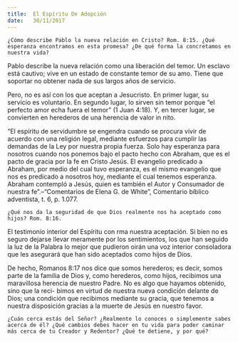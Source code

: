```yaml
---
title:  El Espíritu De Adopción
date:   30/11/2017
---
```



`¿Cómo describe Pablo la nueva relación en Cristo? Rom. 8:15. ¿Qué esperanza encontramos en esta promesa? ¿De qué forma la concretamos en nuestra vida?`

Pablo describe la nueva relación como una liberación del temor. Un esclavo está cautivo; vive en un estado de constante temor de su amo. Tiene que soportar no obtener nada de sus largos años de servicio.

Pero, no es así con los que aceptan a Jesucristo. En primer lugar, su servicio es voluntario. En segundo lugar, lo sirven sin temor porque “el perfecto amor echa fuera el temor” (1 Juan 4:18). Y, en tercer lugar, se convierten en herederos de una herencia de valor in nito.

“El espíritu de servidumbre se engendra cuando se procura vivir de acuerdo con una religión legal, mediante esfuerzos para cumplir las demandas de la Ley por nuestra propia fuerza. Solo hay esperanza para nosotros cuando nos ponemos bajo el pacto hecho con Abraham, que es el pacto de gracia por la fe en Cristo Jesús. El evangelio predicado a Abraham, por medio del cual tuvo esperanza, es el mismo evangelio que nos es predicado a nosotros hoy, mediante el cual tenemos esperanza. Abraham contempló a Jesús, quien es también el Autor y Consumador de nuestra fe”.–“Comentarios de Elena G. de White”, Comentario bíblico adventista, t. 6, p. 1.077.

`¿Qué nos da la seguridad de que Dios realmente nos ha aceptado como hijos? Rom. 8:16.`

El testimonio interior del Espíritu con rma nuestra aceptación. Si bien no es seguro dejarse llevar meramente por los sentimientos, los que han seguido la luz de la Palabra lo mejor que pudieron oirán una voz interior consoladora que les asegurará que han sido aceptados como hijos de Dios.

De hecho, Romanos 8:17 nos dice que somos herederos; es decir, somos parte de la familia de Dios y, como herederos, como hijos, recibimos una maravillosa herencia de nuestro Padre. No es algo que hayamos obtenido, sino que la reci- bimos en virtud de nuestra nueva condición delante de Dios; una condición que recibimos mediante su gracia, que tenemos a nuestra disposición gracias a la muerte de Jesús en nuestro favor.

`¿Cuán cerca estás del Señor? ¿Realmente lo conoces o simplemente sabes acerca de él? ¿Qué cambios debes hacer en tu vida para poder caminar más cerca de tu Creador y Redentor? ¿Qué te detiene, y por qué?`